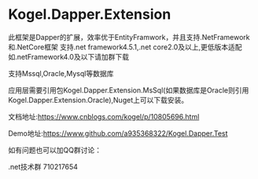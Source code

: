 # Kogel.Dapper.Extension

此框架是Dapper的扩展，效率优于EntityFramwork，并且支持.NetFramework和.NetCore框架
支持.net framework4.5.1,.net core2.0及以上,更低版本适配如.netFramework4.0及以下请加群下载

支持Mssql,Oracle,Mysql等数据库

应用层需要引用包Kogel.Dapper.Extension.MsSql(如果数据库是Oracle则引用Kogel.Dapper.Extension.Oracle),Nuget上可以下载安装。

文档地址:https://www.cnblogs.com/kogel/p/10805696.html

Demo地址:https://www.github.com/a935368322/Kogel.Dapper.Test

如有问题也可以加QQ群讨论：

.net技术群 710217654
